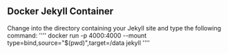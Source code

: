 Docker Jekyll Container
---

Change into the directory containing your Jekyll site and type the following command:
''''
docker run -p 4000:4000 --mount type=bind,source="$(pwd)",target=/data jekyll
''''
